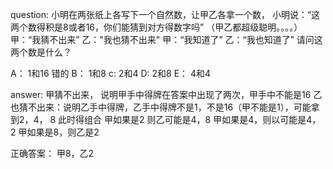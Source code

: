 <!--
 * @Author: chenjie
 * @Email: 18822126754@163.com
 * @Date: 2022-04-08 09:49:44
 * @LastEditTime: 2022-04-10 10:50:00
 * @Description: 题目来源： 广州小程
-->
question:
小明在两张纸上各写下一个自然数，让甲乙各拿一个数，
小明说：“这两个数得积是8或者16，你们能猜到对方得数字吗”
（甲乙都超级聪明。。。。）
甲：“我猜不出来”
乙："我也猜不出来"
甲：“我知道了”
乙：“我也知道了”
请问这两个数是什么？

A： 1和16   错的
B： 1和8
c:  2和4
D:  2和8
E： 4和4


answer:
甲猜不出来， 说明甲手中得牌在答案中出现了两次，甲手中不能是16
乙也猜不出来：说明乙手中得牌，乙手中得牌不是1，不是16（甲不能是1），可能拿到2，4， 8
此时得组合
甲如果是2 则乙可能是4，8
甲如果是4，则以可能是4，2
甲如果是8，则乙是2

正确答案： 甲8，乙2
